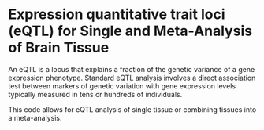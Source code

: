 # Expression quantitative trait loci (eQTL) for Single and Meta-Analysis of Brain Tissue   
 
An eQTL is a locus that explains a fraction of the genetic variance of a gene expression phenotype. Standard eQTL analysis involves a direct association test between markers of genetic variation with gene expression levels typically measured in tens or hundreds of individuals.                 
                   
This code allows for eQTL analysis of single tissue or combining tissues into a meta-analysis.                              
               
         
                  
      
  
   
   
